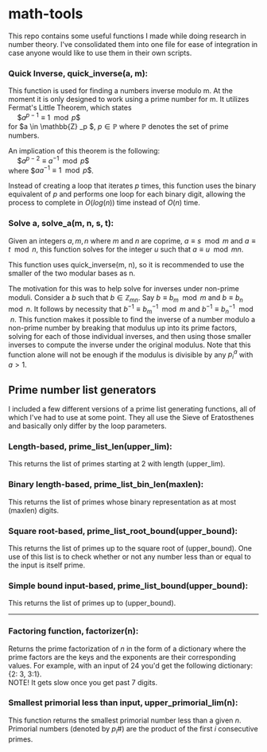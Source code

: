 # math-tools
This repo contains some useful functions I made while doing research in number theory. I've consolidated them into one file for ease of integration in case anyone would like to use them in their own scripts.

### Quick Inverse, quick_inverse(a, m):
This function is used for finding a numbers inverse modulo m. At the moment it is only designed to work using a prime number for m. It utilizes Fermat's Little Theorem, which states <br />
&emsp; $$a^{p-1} \equiv 1 \mod p\$$ <br />
for $a \in \mathbb{Z} _p    $, $p \in \mathbb{P}$ where $\mathbb{P}$ denotes the set of prime numbers.

An implication of this theorem is the following: <br />
&emsp; $$a^{p-2} \equiv a^{-1}\mod p\$$ <br />
where $$aa^{-1} \equiv 1\mod p\$$.

Instead of creating a loop that iterates $p$ times, this function uses the binary equivalent of $p$ and performs one loop for each binary digit, allowing the process to complete in $O(log(n))$ time instead of $O(n)$ time.

### Solve a, solve_a(m, n, s, t):
Given an integers $a, m, n$ where $m$ and $n$ are coprime, $a \equiv s \mod m$ and $a \equiv t \mod n$, this function solves for the integer $u$ such that $a \equiv u \mod mn$.

This function uses quick_inverse(m, n), so it is recommended to use the smaller of the two modular bases as n.

The motivation for this was to help solve for inverses under non-prime moduli.
Consider a $b$ such that $b \in \mathbb{Z}_{mn}$. Say $b \equiv b_m \mod m$ and $b \equiv b_n \mod n$. It follows by necessity that $b^{-1} \equiv b_m^{-1} \mod m$ and $b^{-1} \equiv b_n^{-1} \mod n$. This function makes it possible to find the inverse of a number modulo a non-prime number by breaking that modulus up into its prime factors, solving for each of those individual inverses, and then using those smaller inverses to compute the inverse under the original modulus. Note that this function alone will not be enough if the modulus is divisible by any $p_i^a$ with $a>1$.

## Prime number list generators
I included a few different versions of a prime list generating functions, all of which I've had to use at some point. They all use the Sieve of Eratosthenes and basically only differ by the loop parameters.

### Length-based, prime_list_len(upper_lim):
This returns the list of primes starting at 2 with length (upper_lim).

### Binary length-based, prime_list_bin_len(maxlen):
This returns the list of primes whose binary representation as at most (maxlen) digits.

### Square root-based, prime_list_root_bound(upper_bound):
This returns the list of primes up to the square root of (upper_bound). One use of this list is to check whether or not any number less than or equal to the input is itself prime.

### Simple bound input-based, prime_list_bound(upper_bound):
This returns the list of primes up to (upper_bound).


____________________________________

### Factoring function, factorizer(n):
Returns the prime factorization of $n$ in the form of a dictionary where the prime factors are the keys and the exponents are their corresponding values.
For example, with an input of 24 you'd get the following dictionary: {2: 3, 3:1}. 
<br /> NOTE! It gets slow once you get past 7 digits.

### Smallest primorial less than input, upper_primorial_lim(n):
This function returns the smallest primorial number less than a given $n$. Primorial numbers (denoted by $p_i$#) are the product of the first $i$ consecutive primes.
